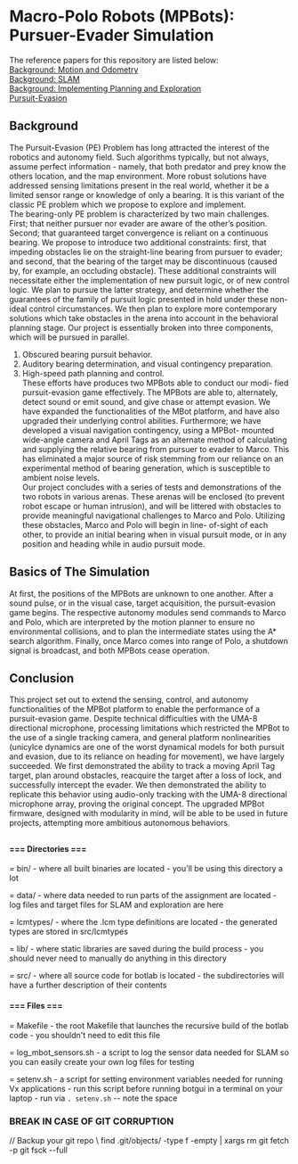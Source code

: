 # Macro-Polo Robots (MPBots): Pursuer-Evader Simulation

The reference papers for this repository are listed below:  
[Background: Motion and Odometry]()  
[Background: SLAM]()  
[Background: Implementing Planning and Exploration]()  
[Pursuit-Evasion]()
## Background
The Pursuit-Evasion (PE) Problem has long attracted the interest of the robotics and autonomy field. Such algorithms typically, but not always, assume perfect information - namely, that both predator and prey know the others location, and the map environment. More robust solutions have addressed sensing limitations present in the real world, whether it be a limited sensor range or knowledge of only a bearing. It is this variant of the classic PE problem which we propose to explore and implement.  
The bearing-only PE problem is characterized by two main challenges. First; that neither pursuer nor evader are aware of the other’s position. Second; that guaranteed target convergence is reliant on a continuous bearing. We propose to introduce two additional constraints: first, that impeding obstacles lie on the straight-line bearing from pursuer to evader; and second, that the bearing of the target may be discontinuous (caused by, for example, an occluding obstacle). These additional constraints will necessitate either the implementation of new pursuit logic, or of new control logic. We plan to pursue the latter strategy, and determine whether the guarantees of the family of pursuit logic presented in hold under these non-ideal control circumstances. We then plan to explore more contemporary solutions which take obstacles in the arena into account in the behavioral planning stage.
Our project is essentially broken into three components, which will be pursued in parallel.
1) Obscured bearing pursuit behavior.  
2) Auditory bearing determination, and visual contingency preparation.  
3) High-speed path planning and control.  
These efforts have produces two MPBots able to conduct our modi- fied pursuit-evasion game effectively. The MPBots are able to, alternately, detect sound or emit sound, and give chase or attempt evasion. We have expanded the functionalities of the MBot platform, and have also upgraded their underlying control abilities. Furthermore; we have developed a visual navigation contingency, using a MPBot- mounted wide-angle camera and April Tags as an alternate method of calculating and supplying the relative bearing from pursuer to evader to Marco. This has eliminated a major source of risk stemming from our reliance on an experimental method of bearing generation, which is susceptible to ambient noise levels.  
Our project concludes with a series of tests and demonstrations of the two robots in various arenas. These arenas will be enclosed (to prevent robot escape or human intrusion), and will be littered with obstacles to provide meaningful navigational challenges to Marco and Polo. Utilizing these obstacles, Marco and Polo will begin in line- of-sight of each other, to provide an initial bearing when in visual pursuit mode, or in any position and heading while in audio pursuit mode.

## Basics of The Simulation
At first, the positions of the MPBots are unknown to one another. After a sound pulse, or in the visual case, target acquisition, the pursuit-evasion game begins. The respective autonomy modules send commands to Marco and Polo, which are interpreted by the motion planner to ensure no environmental collisions, and to plan the intermediate states using the A* search algorithm. Finally, once Marco comes into range of Polo, a shutdown signal is broadcast, and both MPBots cease operation.

## Conclusion
This project set out to extend the sensing, control, and autonomy functionalities of the MPBot platform to enable the performance of a pursuit-evasion game. Despite technical difficulties with the UMA-8 directional microphone, processing limitations which restricted the MPBot to the use of a single tracking camera, and general platform nonlinearities (unicylce dynamics are one of the worst dynamical models for both pursuit and evasion, due to its reliance on heading for movement), we have largely succeeded. We first demonstrated the ability to track a moving April Tag target, plan around obstacles, reacquire the target after a loss of lock, and successfully intercept the evader. We then demonstrated the ability to replicate this behavior using audio-only tracking with the UMA-8 directional microphone array, proving the original concept. The upgraded MPBot firmware, designed with modularity in mind, will be able to be used in future projects, attempting more ambitious autonomous behaviors.

##
#### === Directories ===

= bin/
    - where all built binaries are located
    - you'll be using this directory a lot
    
= data/
    - where data needed to run parts of the assignment are located
    - log files and target files for SLAM and exploration are here
    
= lcmtypes/
    - where the .lcm type definitions are located
    - the generated types are stored in src/lcmtypes
    
= lib/
    - where static libraries are saved during the build process
    - you should never need to manually do anything in this directory
    
= src/
    - where all source code for botlab is located
    - the subdirectories will have a further description of their contents
    

#### === Files ===

= Makefile
    - the root Makefile that launches the recursive build of the botlab code
    - you shouldn't need to edit this file
    
= log_mbot_sensors.sh
    - a script to log the sensor data needed for SLAM so you can easily create your own log files 
      for testing

= setenv.sh
    - a script for setting environment variables needed for running Vx applications
    - run this script before running botgui in a terminal on your laptop
    - run via `. setenv.sh` -- note the space

### BREAK IN CASE OF GIT CORRUPTION
// Backup your git repo \\
find .git/objects/ -type f -empty | xargs rm
git fetch -p
git fsck --full
